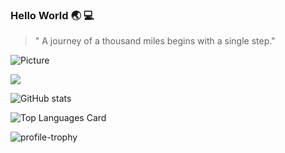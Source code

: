 ### Hello World :earth_asia: :computer:

<!--
**ShadeOfDream/ShadeOfDream** is a ✨ _special_ ✨ repository because its `README.md` (this file) appears on your GitHub profile.

Here are some ideas to get you started:

- 🔭 I’m currently working on ...
- 🌱 I’m currently learning ...
- 👯 I’m looking to collaborate on ...
- 🤔 I’m looking for help with ...
- 💬 Ask me about ...
- 📫 How to reach me: ...
- 😄 Pronouns: ...
- ⚡ Fun fact: ...
-->
> " A journey of a thousand miles begins with a single step."

![Picture](https://images.unsplash.com/photo-1525316885-69d120cf430b?ixlib=rb-1.2.1&ixid=eyJhcHBfaWQiOjEyMDd9&auto=format&fit=crop&w=500&q=60)


![](https://komarev.com/ghpvc/?username=ShadeOfDream&style=flat&color=blueviolet)


<!-- -->
![GitHub stats](https://github-readme-stats.vercel.app/api?username=ShadeOfDream&show_icons=true&theme=buefy) 

![Top Languages Card](https://github-readme-stats.vercel.app/api/top-langs/?username=ShadeOfDream&show_icons=true&theme=buefy)</br>

![profile-trophy](https://github-profile-trophy.vercel.app/?username=ShadeOfDream&row=2&column=3&theme=flat&no-frame=true&margin-w=30")





